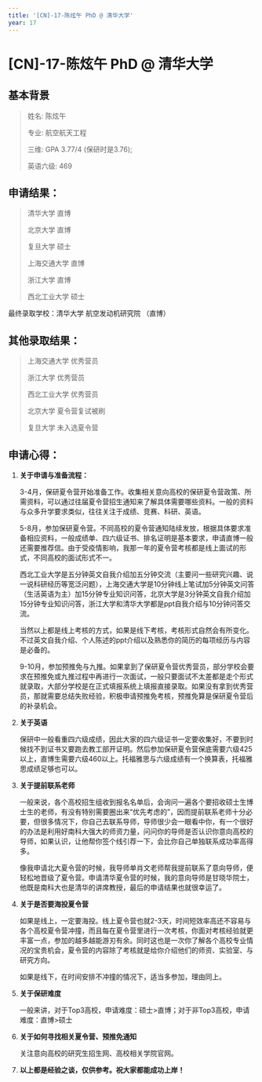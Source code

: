 ```yaml
---
title: '[CN]-17-陈炫午 PhD @ 清华大学'
year: 17
---
```


# [CN]-17-陈炫午 PhD @ 清华大学

##  基本背景 

> 姓名:  陈炫午
>
> 专业:  航空航天工程
>
> 三维:  GPA 3.77/4 (保研时是3.76);
>
> 英语六级: 469

 

## 申请结果：

> 
> 清华大学 直博
> 
> 北京大学 直博
> 
> 复旦大学 硕士
> 
> 上海交通大学 直博
> 
> 浙江大学 直博
> 
> 西北工业大学 硕士

 

最终录取学校：清华大学 航空发动机研究院 （直博）


## 其他录取结果： 

> 上海交通大学 优秀营员
> 
> 浙江大学	优秀营员
> 
> 西北工业大学 优秀营员 
> 
> 北京大学 夏令营复试被刷
> 
> 复旦大学 未入选夏令营

 

## 申请心得：

1.  **关于申请与准备流程：**

	3-4月，保研夏令营开始准备工作。收集相关意向高校的保研夏令营政策、所需资料，可以通过往届夏令营招生通知来了解具体需要哪些资料。一般的资料与众多升学要求类似，往往关注于成绩、竞赛、科研、英语。

	5-8月，参加保研夏令营。不同高校的夏令营通知陆续发放，根据具体要求准备相应资料，一般成绩单、四六级证书、排名证明是基本要求，申请直博一般还需要推荐信。由于受疫情影响，我那一年的夏令营考核都是线上面试的形式，不同高校的面试形式不一。

	西北工业大学是五分钟英文自我介绍加五分钟交流（主要问一些研究兴趣、说一说科研经历等宽泛问题），上海交通大学是10分钟线上笔试加5分钟英文问答（生活英语为主）加15分钟专业知识问答，北京大学是3分钟英文自我介绍加15分钟专业知识问答，浙江大学和清华大学都是ppt自我介绍与10分钟问答交流。

	当然以上都是线上考核的方式，如果是线下考核，考核形式自然会有所变化。不过英文自我介绍、个人陈述的ppt介绍以及熟悉你的简历的每项经历与内容是必备的。

	9-10月，参加预推免与九推。如果拿到了保研夏令营优秀营员，部分学校会要求在预推免或九推过程中再进行一次面试，一般只要面试不太差都是走个形式就录取，大部分学校是在正式填报系统上填报直接录取。如果没有拿到优秀营员，那就需要总结失败经验，积极申请预推免考核，预推免算是保研夏令营后的补录机会。

 

2. **关于英语**

	保研中一般看重四六级成绩，因此大家的四六级证书一定要收集好，不要到时候找不到证书又要跑去教工部开证明。然后参加保研夏令营保底需要六级425以上，直博生需要六级460以上。托福雅思与六级成绩有一个换算表，托福雅思成绩足够也可以。

 

3. **关于提前联系老师**

	一般来说，各个高校招生组收到报名名单后，会询问一遍各个要招收硕士生博士生的老师，有没有特别需要圈出来“优先考虑的”，因而提前联系老师十分必要，但很多情况下，你自己去联系导师，导师很少会一眼看中你，有一个很好的办法是利用好南科大强大的师资力量，问问你的导师是否认识你意向高校的导师，如果认识，让他帮你签个线引荐一下，会比你自己单独联系成功率高得多。

	像我申请北大夏令营的时候，我导师单肖文老师帮我提前联系了意向导师，便轻松地晋级了夏令营。申请清华夏令营的时候，我的意向导师是甘晓华院士，他既是南科大也是清华的讲席教授，最后的申请结果也就很幸运了。

 

4. **关于是否要海投夏令营**

	如果是线上，一定要海投。线上夏令营也就2-3天，时间短效率高还不容易与各个高校夏令营冲撞，而且每在夏令营里进行一次考核，你面对考核经验就更丰富一点，参加的越多越能游刃有余。同时这也是一次你了解各个高校专业情况的宝贵机会，夏令营的内容除了考核就是给你介绍他们的师资、实验室、与研究方向。

	如果是线下，在时间安排不冲撞的情况下，适当多参加，理由同上。

 

5. **关于保研难度**

	一般来讲，对于Top3高校，申请难度：硕士>直博；对于非Top3高校，申请难度：直博>硕士

 

6. **关于如何寻找相关夏令营、预推免通知**

	关注意向高校的研究生招生网、高校相关学院官网。

 

7.	**以上都是经验之谈，仅供参考。祝大家都能成功上岸！**